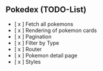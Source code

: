 ## Pokedex (TODO-List)

- [ x ] Fetch all pokemons
- [ x ] Rendering of pokemon cards
- [ x ] Pagination
- [ x ] Filter by Type
- [ x ] Router
- [ x ] Pokemon detail page
- [ x ] Styles
